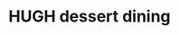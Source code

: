 ---
title: "HUGH dessert dining"
description: "HUGH dessert dining"
layout: shop
keywords:
  - 美食競賽
  - 台灣美食
  - 美食精選
datePublished: "2025-06-30"
dateModified: "2025-07-07"
city: "台北市"
district: "大同區"
address: "台北市大同區重慶北路三段136巷56號"
phone: "0225980223"
geo: "25.06757686716401, 121.51219610221672"
google_map: "https://maps.app.goo.gl/JpgyqtcGfw669PY4A"
footinder: "https://footinder.com.tw/%e5%8f%b0%e5%8c%97%e5%b8%82%e5%a4%a7%e5%90%8c%e5%8d%80/130784/"
official: "https://hughdessert.com/dining"
award:
  - name: "500盤"
    year: "2024"
    entries:
      - dishes:
          - "新鮮山藥、薑味壽喜燒醬汁、胡麻油冰淇淋"

---